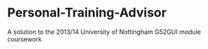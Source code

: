 Personal-Training-Advisor
=========================

A solution to the 2013/14 University of Nottingham G52GUI module coursework
